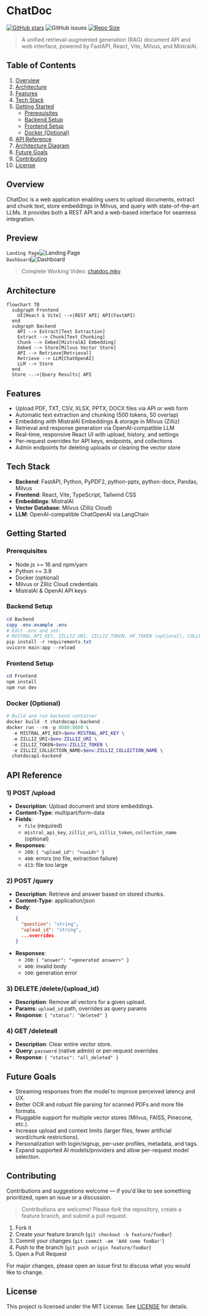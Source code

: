 # ChatDoc
[![GitHub stars](https://img.shields.io/github/stars/0xarchit/chatdoc?style=social)](https://github.com/0xarchit/chatdoc/stargazers)
![GitHub issues](https://img.shields.io/github/issues/0xarchit/chatdoc)
[![Repo Size](https://img.shields.io/github/repo-size/0xarchit/ChatDoc?style=flat-square)](https://github.com/0xarchit/ChatDoc)

> A unified retrieval-augmented generation (RAG) document API and web interface, powered by FastAPI, React, Vite, Milvus, and MistralAI.

## Table of Contents
1. [Overview](#overview)
2. [Architecture](#architecture)
3. [Features](#features)
4. [Tech Stack](#tech-stack)
5. [Getting Started](#getting-started)
   - [Prerequisites](#prerequisites)
   - [Backend Setup](#backend-setup)
   - [Frontend Setup](#frontend-setup)
   - [Docker (Optional)](#docker-optional)
6. [API Reference](#api-reference)
7. [Architecture Diagram](#architecture-diagram)
8. [Future Goals](#future-goals)
9. [Contributing](#contributing)
10. [License](#license)

## Overview
ChatDoc is a web application enabling users to upload documents, extract and chunk text, store embeddings in Milvus, and query with state-of-the-art LLMs. It provides both a REST API and a web-based interface for seamless integration.

## Preview
`Landing Page`![Landing Page](assets/Landing.png)  
`Dashboard`![Dashboard](assets/Dashboard.png)

> Complete Working Video: [chatdoc.mkv](assets/chatdoc.mkv)

## Architecture
```mermaid
flowchart TB
  subgraph Frontend
    UI[React & Vite] -->|REST API| API(FastAPI)
  end
  subgraph Backend
    API --> Extract[Text Extraction]
    Extract --> Chunk[Text Chunking]
    Chunk --> Embed[MistralAI Embedding]
    Embed --> Store[Milvus Vector Store]
    API --> Retrieve[Retrieval]
    Retrieve --> LLM[ChatOpenAI]
    LLM --> Store
  end
  Store -.->|Query Results| API
```

## Features
- Upload PDF, TXT, CSV, XLSX, PPTX, DOCX files via API or web form
- Automatic text extraction and chunking (500 tokens, 50 overlap)
- Embedding with MistralAI Embeddings & storage in Milvus (Zilliz)
- Retrieval and response generation via OpenAI-compatible LLM
- Real-time, responsive React UI with upload, history, and settings
- Per-request overrides for API keys, endpoints, and collections
- Admin endpoints for deleting uploads or clearing the vector store

## Tech Stack
- **Backend**: FastAPI, Python, PyPDF2, python-pptx, python-docx, Pandas, Milvus
- **Frontend**: React, Vite, TypeScript, Tailwind CSS
- **Embeddings**: MistralAI
- **Vector Database**: Milvus (Zilliz Cloud)
- **LLM**: OpenAI-compatible ChatOpenAI via LangChain

## Getting Started

### Prerequisites
- Node.js >= 16 and npm/yarn
- Python >= 3.9
- Docker (optional)
- Milvus or Zilliz Cloud credentials
- MistralAI & OpenAI API keys

### Backend Setup
```powershell
cd Backend
copy .env.example .env
# Edit .env and set:
# MISTRAL_API_KEY, ZILLIZ_URI, ZILLIZ_TOKEN, HF_TOKEN (optional), COLLECTION_NAME
pip install -r requirements.txt
uvicorn main:app --reload
```

### Frontend Setup
```powershell
cd Frontend
npm install
npm run dev
```

### Docker (Optional)
```powershell
# Build and run backend container
docker build -t chatdocapi-backend .
docker run --rm -p 8080:8080 \
  -e MISTRAL_API_KEY=$env:MISTRAL_API_KEY \
  -e ZILLIZ_URI=$env:ZILLIZ_URI \
  -e ZILLIZ_TOKEN=$env:ZILLIZ_TOKEN \
  -e ZILLIZ_COLLECTION_NAME=$env:ZILLIZ_COLLECTION_NAME \
  chatdocapi-backend
```

## API Reference

### 1) POST /upload
- **Description**: Upload document and store embeddings.
- **Content-Type**: multipart/form-data
- **Fields**:
  - `file` (required)
  - `mistral_api_key`, `zilliz_uri`, `zilliz_token`, `collection_name` (optional)
- **Responses**:
  - `200`: `{ "upload_id": "<uuid>" }`
  - `400`: errors (no file, extraction failure)
  - `413`: file too large

### 2) POST /query
- **Description**: Retrieve and answer based on stored chunks.
- **Content-Type**: application/json
- **Body**:
  ```json
  {
    "question": "string",
    "upload_id": "string",
    ...overrides
  }
  ```
- **Responses**:
  - `200`: `{ "answer": "<generated answer>" }`
  - `400`: invalid body
  - `500`: generation error

### 3) DELETE /delete/{upload_id}
- **Description**: Remove all vectors for a given upload.
- **Params**: `upload_id` path, overrides as query params
- **Response**: `{ "status": "deleted" }`

### 4) GET /deleteall
- **Description**: Clear entire vector store.
- **Query**: `password` (native admin) or per-request overrides
- **Response**: `{ "status": "all_deleted" }`

## Future Goals
- Streaming responses from the model to improve perceived latency and UX.
- Better OCR and robust file parsing for scanned PDFs and more file formats.
- Pluggable support for multiple vector stores (Milvus, FAISS, Pinecone, etc.).
- Increase upload and context limits (larger files, fewer artificial word/chunk restrictions).
- Personalization with login/signup, per-user profiles, metadata, and tags.
- Expand supported AI models/providers and allow per-request model selection.



## Contributing
Contributions and suggestions welcome — if you'd like to see something prioritized, open an issue or a discussion.
> Contributions are welcome! Please fork the repository, create a feature branch, and submit a pull request.
1. Fork it
2. Create your feature branch (`git checkout -b feature/fooBar`)
3. Commit your changes (`git commit -am 'Add some fooBar'`)
4. Push to the branch (`git push origin feature/fooBar`)
5. Open a Pull Request

For major changes, please open an issue first to discuss what you would like to change.

## License
This project is licensed under the MIT License. See [LICENSE](LICENSE) for details.
